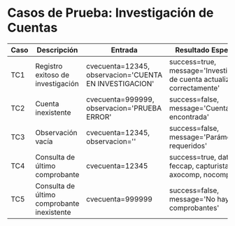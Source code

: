 # Casos de Prueba: Investigación de Cuentas

| Caso | Descripción | Entrada | Resultado Esperado |
|------|-------------|---------|-------------------|
| TC1  | Registro exitoso de investigación | cvecuenta=12345, observacion='CUENTA EN INVESTIGACION' | success=true, message='Investigación de cuenta actualizada correctamente' |
| TC2  | Cuenta inexistente | cvecuenta=999999, observacion='PRUEBA ERROR' | success=false, message='Cuenta no encontrada' |
| TC3  | Observación vacía | cvecuenta=12345, observacion='' | success=false, message='Parámetros requeridos' |
| TC4  | Consulta de último comprobante | cvecuenta=12345 | success=true, data con feccap, capturista, axocomp, nocomp |
| TC5  | Consulta de último comprobante inexistente | cvecuenta=999999 | success=false, message='No hay comprobantes' |
